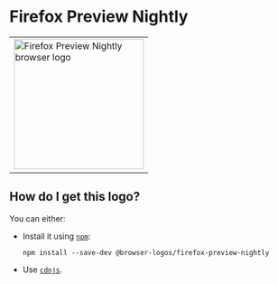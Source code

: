 # Firefox Preview Nightly

<table>
    <tr height=240>
        <td>
            <a href="https://github.com/alrra/browser-logos/tree/8cb8e29d7cfdc903477033f549eae9fbc990b456/src/firefox-preview-nightly">
                <img width=230 src="https://raw.githubusercontent.com/alrra/browser-logos/8cb8e29d7cfdc903477033f549eae9fbc990b456/src/firefox-preview-nightly/firefox-preview-nightly.svg?sanitize=true" alt="Firefox Preview Nightly browser logo">
            </a>
        </td>
    </tr>
</table>

## How do I get this logo?

You can either:

* Install it using [`npm`][npm]:

  `npm install --save-dev @browser-logos/firefox-preview-nightly`

* Use [`cdnjs`][cdnjs].

<!-- Link labels: -->

[cdnjs]: https://cdnjs.com/libraries/browser-logos
[npm]: https://www.npmjs.com/
